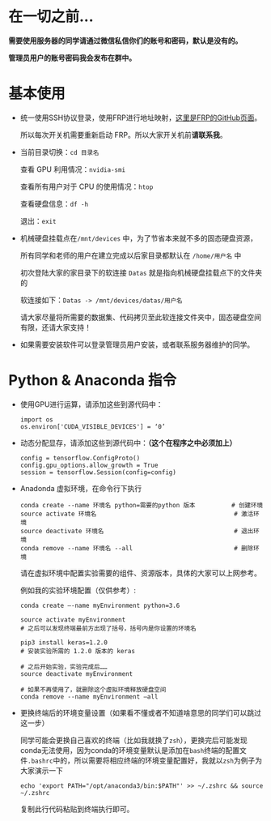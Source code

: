 # 在一切之前...
**需要使用服务器的同学请通过微信私信你们的账号和密码，默认是没有的。**

**管理员用户的账号密码我会发布在群中。**

# 基本使用
-   统一使用SSH协议登录，使用FRP进行地址映射，[这里是FRP的GitHub页面](https://github.com/fatedier/frp)。<br>

    所以每次开关机需要重新启动 FRP。所以大家开关机前**请联系我**。
    
-  当前目录切换：`cd 目录名`

   查看 GPU 利用情况：`nvidia-smi`

   查看所有用户对于 CPU 的使用情况：`htop`
   
   查看硬盘信息：`df -h`
   
   退出：`exit`

-  机械硬盘挂载点在`/mnt/devices` 中，为了节省本来就不多的固态硬盘资源，
   
   所有同学和老师的用户在建立完成以后家目录都默认在 `/home/用户名` 中 

   初次登陆大家的家目录下的软连接 `Datas` 就是指向机械硬盘挂载点下的文件夹的 
   
   软连接如下：`Datas -> /mnt/devices/datas/用户名`

   请大家尽量将所需要的数据集、代码拷贝至此软连接文件夹中，固态硬盘空间有限，还请大家支持！

-  如果需要安装软件可以登录管理员用户安装，或者联系服务器维护的同学。

# Python & Anaconda 指令
-  使用GPU进行运算，请添加这些到源代码中：
    ```
    import os
    os.environ['CUDA_VISIBLE_DEVICES'] = ‘0’
    ```

-  动态分配显存，请添加这些到源代码中：**（这个在程序之中必须加上）**
    ```
    config = tensorflow.ConfigProto()
    config.gpu_options.allow_growth = True
    session = tensorflow.Session(config=config)
    ```

-  Anadonda 虚拟环境，在命令行下执行
    ```
    conda create --name 环境名 python=需要的python 版本          # 创建环境
    source activate 环境名                                      # 激活环境
    source deactivate 环境名                                    # 退出环境
    conda remove --name 环境名 --all                            # 删除环境
    ```

    请在虚拟环境中配置实验需要的组件、资源版本，具体的大家可以上网参考。

    例如我的实验环境配置（仅供参考）:
    ```
    conda create –-name myEnvironment python=3.6

    source activate myEnvironment
    # 之后可以发现终端最前方出现了括号，括号内是你设置的环境名

    pip3 install keras=1.2.0
    # 安装实验所需的 1.2.0 版本的 keras

    # 之后开始实验，实验完成后……
    source deactivate myEnvironment

    # 如果不再使用了，就删除这个虚拟环境释放硬盘空间
    conda remove --name myEnvironment –all
    ```

-  更换终端后的环境变量设置（如果看不懂或者不知道啥意思的同学们可以跳过这一步）

    同学可能会更换自己喜欢的终端（比如我就换了`zsh`），更换完后可能发现conda无法使用，因为conda的环境变量默认是添加在`bash`终端的配置文件`.bashrc`中的，所以需要将相应终端的环境变量配置好，我就以`zsh`为例子为大家演示一下
    ```
    echo 'export PATH="/opt/anaconda3/bin:$PATH"' >> ~/.zshrc && source ~/.zshrc
    ```
    复制此行代码粘贴到终端执行即可。
